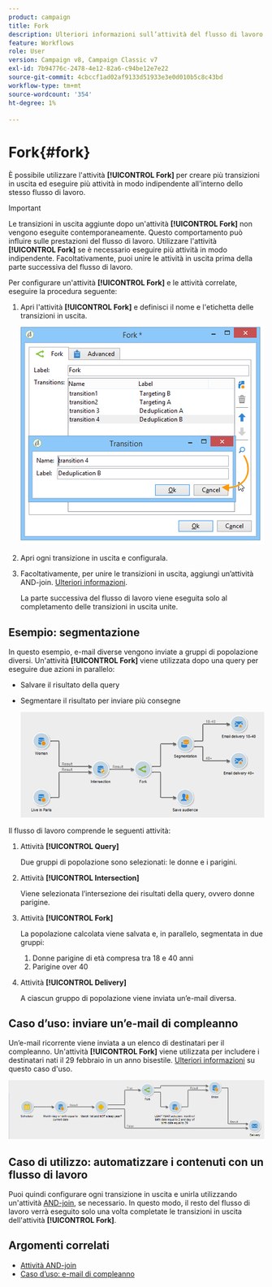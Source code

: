 ```yaml
---
product: campaign
title: Fork
description: Ulteriori informazioni sull’attività del flusso di lavoro Fork
feature: Workflows
role: User
version: Campaign v8, Campaign Classic v7
exl-id: 7b94776c-2478-4e12-82a6-c94be12e7e22
source-git-commit: 4cbccf1ad02af9133d51933e3e0d010b5c8c43bd
workflow-type: tm+mt
source-wordcount: '354'
ht-degree: 1%

---
```


# Fork{#fork}



È possibile utilizzare l&#39;attività **[!UICONTROL Fork]** per creare più transizioni in uscita ed eseguire più attività in modo indipendente all&#39;interno dello stesso flusso di lavoro.

>[!IMPORTANT]
>
>Le transizioni in uscita aggiunte dopo un&#39;attività **[!UICONTROL Fork]** non vengono eseguite contemporaneamente. Questo comportamento può influire sulle prestazioni del flusso di lavoro. Utilizzare l&#39;attività **[!UICONTROL Fork]** se è necessario eseguire più attività in modo indipendente. Facoltativamente, puoi unire le attività in uscita prima della parte successiva del flusso di lavoro.

Per configurare un&#39;attività **[!UICONTROL Fork]** e le attività correlate, eseguire la procedura seguente:

1. Apri l&#39;attività **[!UICONTROL Fork]** e definisci il nome e l&#39;etichetta delle transizioni in uscita.

   ![](assets/s_user_segmentation_fork.png)

1. Apri ogni transizione in uscita e configurala.
1. Facoltativamente, per unire le transizioni in uscita, aggiungi un’attività AND-join. [Ulteriori informazioni](and-join.md).

   La parte successiva del flusso di lavoro viene eseguita solo al completamento delle transizioni in uscita unite.

## Esempio: segmentazione

In questo esempio, e-mail diverse vengono inviate a gruppi di popolazione diversi. Un&#39;attività **[!UICONTROL Fork]** viene utilizzata dopo una query per eseguire due azioni in parallelo:

* Salvare il risultato della query
* Segmentare il risultato per inviare più consegne

  ![L&#39;attività fork segue l&#39;intersezione di due query e precede un&#39;attività di aggiornamento elenco e un&#39;attività divisa.](assets/wkf_fork_example.png)

Il flusso di lavoro comprende le seguenti attività:

1. Attività **[!UICONTROL Query]**

   Due gruppi di popolazione sono selezionati: le donne e i parigini.

1. Attività **[!UICONTROL Intersection]**

   Viene selezionata l’intersezione dei risultati della query, ovvero donne parigine.

1. Attività **[!UICONTROL Fork]**

   La popolazione calcolata viene salvata e, in parallelo, segmentata in due gruppi:

   1. Donne parigine di età compresa tra 18 e 40 anni
   1. Parigine over 40

1. Attività **[!UICONTROL Delivery]**

   A ciascun gruppo di popolazione viene inviata un’e-mail diversa.

## Caso d’uso: inviare un’e-mail di compleanno

Un’e-mail ricorrente viene inviata a un elenco di destinatari per il compleanno. Un&#39;attività **[!UICONTROL Fork]** viene utilizzata per includere i destinatari nati il 29 febbraio in un anno bisestile. [Ulteriori informazioni](send-a-birthday-email.md) su questo caso d&#39;uso.

![L&#39;attività di fork segue un&#39;attività di test e precede due attività di query.](assets/birthday-workflow_usecase_1.png)

## Caso di utilizzo: automatizzare i contenuti con un flusso di lavoro


Puoi quindi configurare ogni transizione in uscita e unirla utilizzando un&#39;attività [AND-join](and-join.md), se necessario. In questo modo, il resto del flusso di lavoro verrà eseguito solo una volta completate le transizioni in uscita dell&#39;attività **[!UICONTROL Fork]**.

## Argomenti correlati

* [Attività AND-join](and-join.md)
* [Caso d’uso: e-mail di compleanno](send-a-birthday-email.md)
